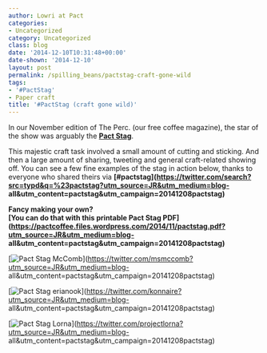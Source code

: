```yaml
---
author: Lowri at Pact
categories:
- Uncategorized
category: Uncategorized
class: blog
date: '2014-12-10T10:31:48+00:00'
date-shown: '2014-12-10'
layout: post
permalink: /spilling_beans/pactstag-craft-gone-wild
tags:
- '#PactStag'
- Paper craft
title: '#PactStag (craft gone wild)'
---
```


In our November edition of The Perc. (our free coffee magazine), the star of
the show was arguably the **[Pact
Stag](https://pactcoffee.files.wordpress.com/2014/11/pactstag.pdf)**.

This majestic craft task involved a small amount of cutting and sticking. And
then a large amount of sharing, tweeting and general craft-related showing
off. You can see a few fine examples of the stag in action below, thanks to
everyone who shared theirs via
**[#pactstag](https://twitter.com/search?src=typd&q=%23pactstag?utm_source=JR&utm_medium=blog-
all&utm_content=pactstag&utm_campaign=20141208pactstag)**

**Fancy making your own?**  
**[You can do that with this printable Pact Stag
PDF](https://pactcoffee.files.wordpress.com/2014/11/pactstag.pdf?utm_source=JR&utm_medium=blog-
all&utm_content=pactstag&utm_campaign=20141208pactstag)**

[![Pact Stag
McComb](https://pactcoffee.files.wordpress.com/2014/11/pactstagmccomb.jpg)](https://twitter.com/msmccomb?utm_source=JR&utm_medium=blog-
all&utm_content=pactstag&utm_campaign=20141208pactstag)

[![Pact Stag
erianook](https://pactcoffee.files.wordpress.com/2014/11/pactstagerianook.jpg?w=545)](https://twitter.com/konnaire?utm_source=JR&utm_medium=blog-
all&utm_content=pactstag&utm_campaign=20141208pactstag)

[![Pact Stag
Lorna](https://pactcoffee.files.wordpress.com/2014/11/pactstaglorna.jpg)](https://twitter.com/projectlorna?utm_source=JR&utm_medium=blog-
all&utm_content=pactstag&utm_campaign=20141208pactstag)